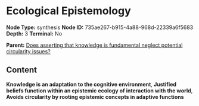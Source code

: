 # Ecological Epistemology

**Node Type:** synthesis
**Node ID:** 735ae267-b915-4a88-968d-22339a6f5683
**Depth:** 3
**Terminal:** No

**Parent:** [Does asserting that knowledge is fundamental neglect potential circularity issues?](does-asserting-that-knowledge-is-fundamental-neglect-potential-circularity-issues.md)

## Content

**Knowledge is an adaptation to the cognitive environment**, **Justified beliefs function within an epistemic ecology of interaction with the world**, **Avoids circularity by rooting epistemic concepts in adaptive functions**
